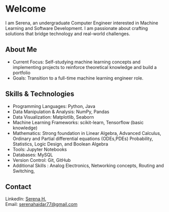 # Welcome

I am Serena, an undergraduate Computer Engineer interested in Machine Learning and Software Development. I am passionate about crafting solutions that bridge technology and real-world challenges.
 ## About Me
 
  - Current Focus: Self-studying machine learning concepts and implementing projects to reinforce theoretical knowledge and build a portfolio
  - Goals: Transition to a full-time machine learning engineer role.

## Skills & Technologies

  - Programming Languages: Python, Java
  - Data Manipulation & Analysis: NumPy, Pandas
  - Data Visualization: Matplotlib, Seaborn
  - Machine Learning Frameworks: scikit-learn, Tensorflow (basic knowledge)
  - Mathematics: Strong foundation in Linear Algebra, Advanced Calculus, Ordinary and Partial differential equations (ODEs,PDEs) Probability, Statistics, Logic Design, and Boolean Algebra
  - Tools: Jupyter Notebooks
  - Databases: MySQL
  - Version Control: Git, GitHub
  - Additional Skills : Analog Electronics, Networking concepts, Routing and Switching, 

## Contact

  LinkedIn: [Serena H.](https://www.linkedin.com/in/serena-haidar/)<br>
  Email: serenahaidar77@gmail.com



<!---
Serena-github-c/Serena-github-c is a ✨ special ✨ repository because its `README.md` (this file) appears on your GitHub profile.
You can click the Preview link to take a look at your changes.
--->
